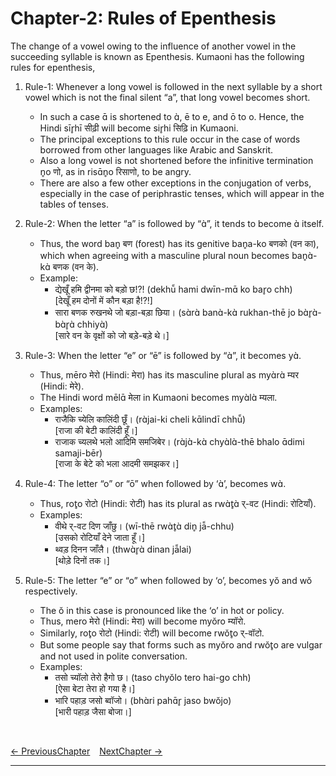 # Chapter-2: Rules of Epenthesis

The change of a vowel owing to the influence of another vowel in the succeeding syllable is known as Epenthesis. Kumaoni has the following rules for epenthesis,

1. Rule-1: Whenever a long vowel is followed in the next syllable by a short vowel which is not the final silent “a”, that long vowel becomes short.
   - In such a case ɑ̄ is shortened to ɑ̀, ē to e, and ō to o. Hence, the Hindi sīr̥hī सीढ़ी will become sir̥hi सिढ़ि in Kumaoni.
   - The principal exceptions to this rule occur in the case of words borrowed from other languages like Arabic and Sanskrit.
   - Also a long vowel is not shortened before the infinitive termination n̥o णो, as in risɑ̄n̥o रिसाणो, to be angry.
   - There are also a few other exceptions in the conjugation of verbs, especially in the case of periphrastic tenses, which will appear in the tables of tenses.

2. Rule-2: When the letter “a” is followed by “ɑ̀”, it tends to become ɑ̀ itself.
   - Thus, the word ban̥ बण (forest) has its genitive ban̥a-ko बणको (वन का), which when agreeing with a masculine plural noun becomes ban̥ɑ̀-kɑ̀ बणक (वन के).
   - Example:
     - द्येखूँ हमि द्वीनमा को बड़ो छ!?! (dekhū̃ hami dwīn-mɑ̄ ko bar̥o chh)<br>
     [देखूँ हम दोनों में कौन बड़ा है!?!]
     - सारा बणक रुखनथे जो बड़ा-बड़ा छिया। (sɑ̀rɑ̀ banɑ̀-kɑ̀ rukhan-thē jo bɑ̀r̥ɑ̀-bɑ̀r̥ɑ̀ chhiyɑ̀)<br>
     [सारे वन के वृक्षों को जो बड़े-बड़े थे।]

3. Rule-3: When the letter “e” or “ē” is followed by “ɑ̀”, it becomes yɑ̀. 
   - Thus, mēro मेरो (Hindi: मेरा) has its masculine plural as myɑ̀rɑ̀ म्यर (Hindi: मेरे).
   - The Hindi word mēlɑ̄ मेला in Kumaoni becomes myɑ̀lɑ̀ म्यला.
   - Examples:
     - राजैकि च्येलि कालिंदी छूँ। (rɑ̀jai-ki cheli kɑ̄lindī chhū̃)<br>
     [राजा की बेटी कालिंदी हूँ।]
     - राजाक च्यलथे भलो आदिमि समजिबेर। (rɑ̀jɑ̀-kɑ̀ chyɑ̀lɑ̀-thē bhalo ɑ̄dimi samaji-bēr)<br>
     [राजा के बेटे को भला आदमी समझकर।]

4. Rule-4: The letter “o” or “ō” when followed by ‘ɑ̀’, becomes wɑ̀.
   - Thus, rot̥o रोटो (Hindi: रोटी) has its plural as rwɑ̀t̥ɑ̀ र्-वट (Hindi: रोटियाँ).
   - Examples: 
     - वीथे र्-वट दिण जाँछु। (wī-thē rwɑ̀t̥ɑ̀ din̥ jā̃-chhu)<br>
     [उसको रोटियाँ देने जाता हूँ।]
     - थ्वड़ दिनन जाँलै। (thwɑ̀r̥ɑ̀ dinan jā̃lai)<br>
     [थोड़े दिनों तक।]

5. Rule-5: The letter “e” or “o” when followed by ‘o’, becomes yŏ and wŏ respectively. 
   - The ŏ in this case is pronounced like the ‘o’ in hot or policy.
   - Thus, mero मेरो (Hindi: मेरा) will become myŏro म्यॉरो. 
   - Similarly, rot̥o रोटो (Hindi: रोटी) will become rwŏt̥o र्-वॉटो.
   - But some people say that forms such as myŏro and rwŏt̥o are vulgar and not used in polite conversation.
   - Examples:
     - तसो च्यॉलो तेरो हैगो छ। (taso chyŏlo tero hai-go chh)<br>
     [ऐसा बेटा तेरा हो गया है।]
     - भारि पहाड़ जसो ब्वॉजो। (bhɑ̀ri pahɑ̄r̥ jaso bwŏjo)<br>
     [भारी पहाड़ जैसा बोजा।]

<br>

[<- PreviousChapter](/major/1_VowelTypes.md) &ensp; [NextChapter ->](https://pages.github.com/)

---